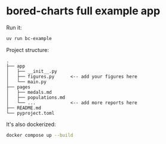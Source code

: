 # bored-charts full example app

Run it:

```bash
uv run bc-example
```

Project structure:

```
.
├── app
│   ├── __init__.py
│   ├── figures.py      <-- add your figures here
│   └── main.py
├── pages
│   ├── medals.md
│   ├── populations.md
│   └── ...             <-- add more reports here
├── README.md
└── pyproject.toml
```

It's also dockerized:

```bash
docker compose up --build
```
